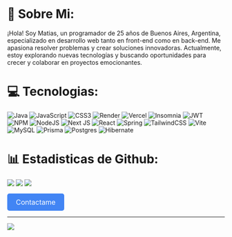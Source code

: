 # 💫 Sobre Mi:
¡Hola! Soy Matias, un programador de 25 años de Buenos Aires, Argentina, especializado en desarrollo web tanto en front-end como en back-end. Me apasiona resolver problemas y crear soluciones innovadoras. Actualmente, estoy explorando nuevas tecnologías y buscando oportunidades para crecer y colaborar en proyectos emocionantes.<br>




# 💻 Tecnologias:
![Java](https://img.shields.io/badge/java-%23ED8B00.svg?style=for-the-badge&logo=openjdk&logoColor=white) ![JavaScript](https://img.shields.io/badge/javascript-%23323330.svg?style=for-the-badge&logo=javascript&logoColor=%23F7DF1E) ![CSS3](https://img.shields.io/badge/css3-%231572B6.svg?style=for-the-badge&logo=css3&logoColor=white) ![Render](https://img.shields.io/badge/Render-%46E3B7.svg?style=for-the-badge&logo=render&logoColor=white) ![Vercel](https://img.shields.io/badge/vercel-%23000000.svg?style=for-the-badge&logo=vercel&logoColor=white) ![Insomnia](https://img.shields.io/badge/Insomnia-black?style=for-the-badge&logo=insomnia&logoColor=5849BE) ![JWT](https://img.shields.io/badge/JWT-black?style=for-the-badge&logo=JSON%20web%20tokens) ![NPM](https://img.shields.io/badge/NPM-%23CB3837.svg?style=for-the-badge&logo=npm&logoColor=white) ![NodeJS](https://img.shields.io/badge/node.js-6DA55F?style=for-the-badge&logo=node.js&logoColor=white) ![Next JS](https://img.shields.io/badge/Next-black?style=for-the-badge&logo=next.js&logoColor=white) ![React](https://img.shields.io/badge/react-%2320232a.svg?style=for-the-badge&logo=react&logoColor=%2361DAFB) ![Spring](https://img.shields.io/badge/spring-%236DB33F.svg?style=for-the-badge&logo=spring&logoColor=white) ![TailwindCSS](https://img.shields.io/badge/tailwindcss-%2338B2AC.svg?style=for-the-badge&logo=tailwind-css&logoColor=white) ![Vite](https://img.shields.io/badge/vite-%23646CFF.svg?style=for-the-badge&logo=vite&logoColor=white) ![MySQL](https://img.shields.io/badge/mysql-4479A1.svg?style=for-the-badge&logo=mysql&logoColor=white) ![Prisma](https://img.shields.io/badge/Prisma-3982CE?style=for-the-badge&logo=Prisma&logoColor=white) ![Postgres](https://img.shields.io/badge/postgres-%23316192.svg?style=for-the-badge&logo=postgresql&logoColor=white) ![Hibernate](https://img.shields.io/badge/Hibernate-59666C?style=for-the-badge&logo=Hibernate&logoColor=white)

# 📊 Estadisticas de Github:
![](https://github-readme-stats.vercel.app/api?username=mat-insaurralde&theme=one_dark_pro&hide_border=false&include_all_commits=false&count_private=false)
![](https://github-readme-stats.vercel.app/api/top-langs/?username=mat-insaurralde&theme=one_dark_pro&hide_border=false&include_all_commits=false&count_private=false&layout=compact)
![](https://github-readme-streak-stats.herokuapp.com/?user=mat-insaurralde&theme=one_dark_pro&hide_border=false)<br/>


<a href="mailto:javiernatias115@gmail.com" target="_blank" style="display: inline-block; padding: 10px 20px; font-size: 16px; color: white; background-color: #4285F4; text-decoration: none; border-radius: 5px;">Contactame</a>


---
[![](https://visitcount.itsvg.in/api?id=mat-insaurralde&icon=0&color=0)](https://visitcount.itsvg.in)

<!-- Proudly created with GPRM ( https://gprm.itsvg.in ) -->
